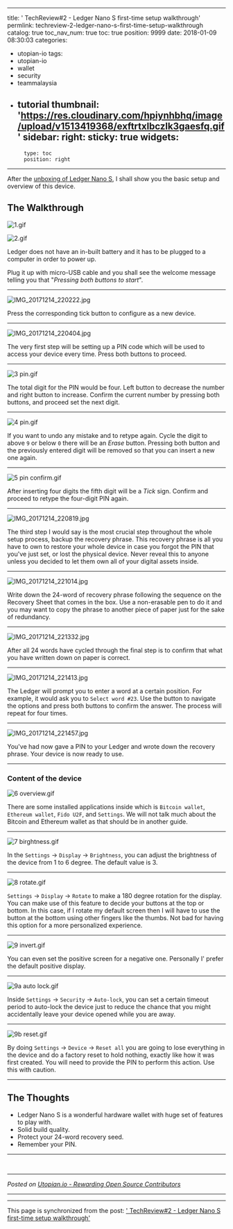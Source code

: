 
---
title: ' TechReview#2 - Ledger Nano S first-time setup walkthrough'
permlink: techreview-2-ledger-nano-s-first-time-setup-walkthrough
catalog: true
toc_nav_num: true
toc: true
position: 9999
date: 2018-01-09 08:30:03
categories:
- utopian-io
tags:
- utopian-io
- wallet
- security
- teammalaysia
- tutorial
thumbnail: 'https://res.cloudinary.com/hpiynhbhq/image/upload/v1513419368/exftrtxlbczlk3gaesfq.gif'
sidebar:
    right:
        sticky: true
widgets:
    -
        type: toc
        position: right
---


After the [unboxing of Ledger Nano S](https://steemit.com/utopian-io/@fr3eze/unboxing-of-ledger-nano-s), I shall show you the basic setup and overview of this device. 

## The Walkthrough

![1.gif](https://res.cloudinary.com/hpiynhbhq/image/upload/v1513419368/exftrtxlbczlk3gaesfq.gif)

![2.gif](https://steemitimages.com/DQmcsJazDBS84h4UKqXfx2kx1RrE5y1cQb166jC76jAeiuV/2%20(2).gif)

Ledger does not have an in-built battery and it has to be plugged to a computer in order to power up. 

Plug it up with micro-USB cable and you shall see the welcome message telling you that "*Pressing both buttons to start*".

---

![IMG_20171214_220222.jpg](https://res.cloudinary.com/hpiynhbhq/image/upload/v1513419331/spnfoj1jxab6yyd3wjqq.jpg)

Press the corresponding tick button to configure as a new device.

---

![IMG_20171214_220404.jpg](https://res.cloudinary.com/hpiynhbhq/image/upload/v1513419331/yn89pjrq0vchiokrfwsl.jpg)

The very first step will be setting up a PIN code which will be used to access your device every time. Press both buttons to proceed.

---

![3 pin.gif](https://res.cloudinary.com/hpiynhbhq/image/upload/v1513419451/nfzrztrdotckbdrwpkve.gif)

The total digit for the PIN would be four. Left button to decrease the number and right button to increase. Confirm the current number by pressing both buttons, and proceed set the next digit.

---

![4 pin.gif](https://res.cloudinary.com/hpiynhbhq/image/upload/v1513419450/s3dcmzreqolm3bcwbzao.gif)

If you want to undo any mistake and to retype again. Cycle the digit to above `9` or below `0` there will be an *Erase* button. Pressing both button and the previously entered digit will be removed so that you can insert a new one again.

---

![5 pin confirm.gif](https://res.cloudinary.com/hpiynhbhq/image/upload/v1513419450/f5lzowodujepc4c2vq4x.gif)

After inserting four digits the fifth digit will be a *Tick* sign. Confirm and proceed to retype the four-digit PIN again.

---

![IMG_20171214_220819.jpg](https://res.cloudinary.com/hpiynhbhq/image/upload/v1513419489/cgdrbjnngmetx2mceu6l.jpg)

The third step I would say is the most crucial step throughout the whole setup process, backup the recovery phrase. This recovery phrase is all you have to own to restore your whole device in case you forgot the PIN that you've just set, or lost the physical device. Never reveal this to anyone unless you decided to let them own all of your digital assets inside.

---

![IMG_20171214_221014.jpg](https://res.cloudinary.com/hpiynhbhq/image/upload/v1513419521/rfw4u3zk1uewcqdrjdct.jpg)

Write down the 24-word of recovery phrase following the sequence on the Recovery Sheet that comes in the box. Use a non-erasable pen to do it and you may want to copy the phrase to another piece of paper just for the sake of redundancy.

---

![IMG_20171214_221332.jpg](https://res.cloudinary.com/hpiynhbhq/image/upload/v1513419535/kmdoq6r0dgwk9q7whu0d.jpg)

After all 24 words have cycled through the final step is to confirm that what you have written down on paper is correct.

---

![IMG_20171214_221413.jpg](https://res.cloudinary.com/hpiynhbhq/image/upload/v1513419537/loexczyaqtsfbpncprjc.jpg)

The Ledger will prompt you to enter a word at a certain position. For example, it would ask you to `Select word #23`. Use the button to navigate the options and press both buttons to confirm the answer.
The process will repeat for four times.

---

![IMG_20171214_221457.jpg](https://res.cloudinary.com/hpiynhbhq/image/upload/v1513419536/bofycerzjjylwjj9xo8s.jpg)

You've had now gave a PIN to your Ledger and wrote down the recovery phrase. Your device is now ready to use.

---

### Content of the device

![6 overview.gif](https://res.cloudinary.com/hpiynhbhq/image/upload/v1513419617/grkbo3cyvdea0w3ma91v.gif)

There are some installed applications inside which is `Bitcoin wallet`, `Ethereum wallet`, `Fido U2F`, and `Settings`. We will not talk much about the Bitcoin and Ethereum wallet as that should be in another guide. 

---

![7 birghtness.gif](https://res.cloudinary.com/hpiynhbhq/image/upload/v1513419616/esnd0t1wc4yn1y47qsuz.gif)

In the `Settings` -> `Display` -> `Brightness`, you can adjust the brightness of the device from 1 to 6 degree. The default value is 3.

---

![8 rotate.gif](https://res.cloudinary.com/hpiynhbhq/image/upload/v1513419616/qseyav3xalqmlksyn5tc.gif)

`Settings` -> `Display` -> `Rotate` to make a 180 degree rotation for the display. You can make use of this feature to decide your buttons at the top or bottom. In this case, if I rotate my default screen then I will have to use the button at the bottom using other fingers like the thumbs. Not bad for having this option for a more personalized experience.

---

![9 invert.gif](https://res.cloudinary.com/hpiynhbhq/image/upload/v1513419616/tpe3wkbrl66b4z2yquwd.gif)

You can even set the positive screen for a negative one. Personally I' prefer the default positive display. 

---

![9a auto lock.gif](https://res.cloudinary.com/hpiynhbhq/image/upload/v1513419636/osv5fttcmjoge8itxwrc.gif)

Inside `Settings` -> `Security` -> `Auto-lock`,  you can set a certain timeout period to auto-lock the device just to reduce the chance that you might accidentally leave your device opened while you are away.

---

![9b reset.gif](https://res.cloudinary.com/hpiynhbhq/image/upload/v1513419638/jy6cgpttzzhboasapofz.gif)

By doing `Settings` -> `Device` -> `Reset all` you are going to lose everything in the device and do a factory reset to hold nothing, exactly like how it was first created. You will need to provide the PIN to perform this action. Use this with caution.

---

## The Thoughts

- Ledger Nano S is a wonderful hardware wallet with huge set of features to play with.
- Solid build quality.
- Protect your 24-word recovery seed.
- Remember your PIN.

---




<br /><hr/><em>Posted on <a href="https://utopian.io/utopian-io/@fr3eze/techreview-2-ledger-nano-s-first-time-setup-walkthrough">Utopian.io -  Rewarding Open Source Contributors</a></em><hr/>

- - -

This page is synchronized from the post: [' TechReview#2 - Ledger Nano S first-time setup walkthrough'](https://steemit.com/@fr3eze/techreview-2-ledger-nano-s-first-time-setup-walkthrough)
